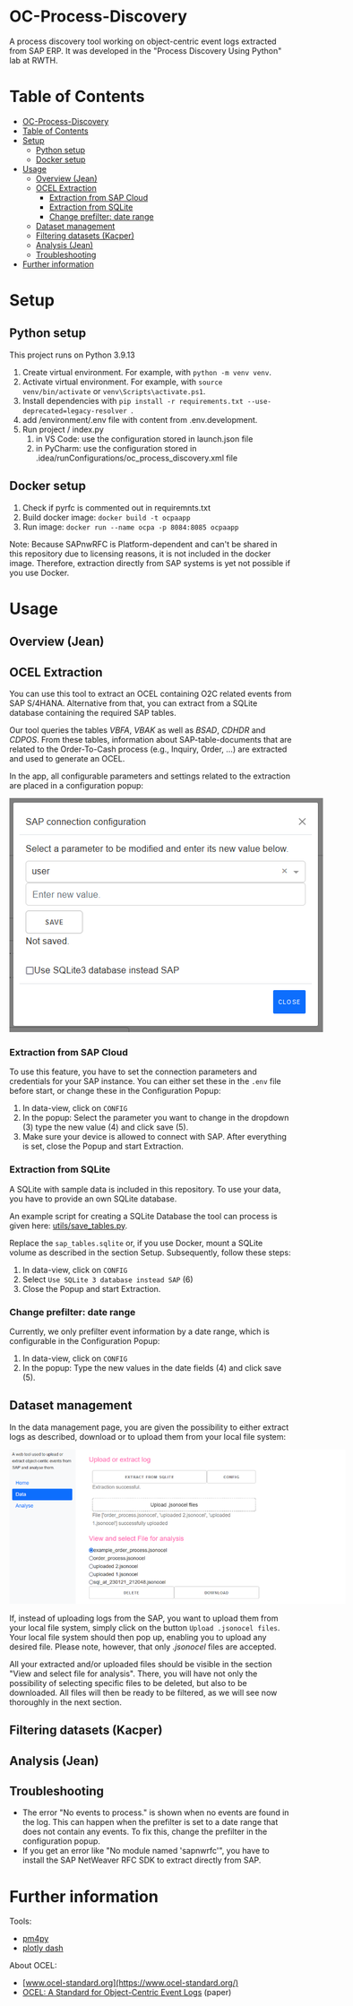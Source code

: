 # OC-Process-Discovery
A process discovery tool working on object-centric event logs extracted from SAP ERP. It was developed in the "Process Discovery Using Python" lab at RWTH. 

# Table of Contents
- [OC-Process-Discovery](#oc-process-discovery)
- [Table of Contents](#table-of-contents)
- [Setup](#setup)
  - [Python setup](#python-setup)
  - [Docker setup](#docker-setup)
- [Usage](#usage)
  - [Overview (Jean)](#overview-jean)
  - [OCEL Extraction](#ocel-extraction)
    - [Extraction from SAP Cloud](#extraction-from-sap-cloud)
    - [Extraction from SQLite](#extraction-from-sqlite)
    - [Change prefilter: date range](#change-prefilter-date-range)
  - [Dataset management](#dataset-management)
  - [Filtering datasets (Kacper)](#filtering-datasets-kacper)
  - [Analysis (Jean)](#analysis-jean)
  - [Troubleshooting](#troubleshooting)
- [Further information](#further-information)

# Setup
## Python setup
This project runs on Python 3.9.13

1. Create virtual environment. For example, with `python -m venv venv`.
2. Activate virtual environment. For example, with `source venv/bin/activate` or `venv\Scripts\activate.ps1`.
3. Install dependencies with `pip install -r requirements.txt --use-deprecated=legacy-resolver `.
4. add /environment/.env file with content from .env.development.
5. Run project / index.py
   1. in VS Code: use the configuration stored in launch.json file
   2. in PyCharm: use the configuration stored in .idea/runConfigurations/oc_process_discovery.xml file

## Docker setup

1. Check if pyrfc is commented out in requiremnts.txt
2. Build docker image: `docker build -t ocpaapp`
3. Run image: `docker run --name ocpa -p 8084:8085 ocpaapp`

Note: Because SAPnwRFC is Platform-dependent and can't be shared in this repository due to licensing reasons, it is not included in the docker image. Therefore, extraction directly from SAP systems is yet not possible if you use Docker.

# Usage
## Overview (Jean)

## OCEL Extraction
You can use this tool to extract an OCEL containing O2C related events from SAP S/4HANA. Alternative from that, you can extract from a SQLite database containing the required SAP tables.

Our tool queries the tables *VBFA*, *VBAK* as well as *BSAD*, *CDHDR* and *CDPOS*. From these tables, information about SAP-table-documents that are related to the Order-To-Cash process (e.g., Inquiry, Order, …) are extracted and used to generate an OCEL. 

In the app, all configurable parameters and settings related to the extraction are placed in a configuration popup:

<img src="assets/images/extraction_config.PNG" alt="Configuration Popup" style="max-width: 600px;"/>

### Extraction from SAP Cloud
To use this feature, you have to set the connection parameters and credentials for your SAP instance. You can either set these in the `.env` file before start, or change these in the Configuration Popup:

1. In data-view, click on `CONFIG`
2. In the popup: Select the parameter you want to change in the dropdown (3) type the new value (4) and click save (5).
3. Make sure your device is allowed to connect with SAP. After everything is set, close the Popup and start Extraction.

### Extraction from SQLite
A SQLite with sample data is included in this repository. To use your data, you have to provide an own SQLite database.

An example script for creating a SQLite Database the tool can process is given here: [utils/save_tables.py](https://github.com/marcoheinisch/oc-process-discovery/blob/feature/manual/utils/save_tables_sqlite.py). 

Replace the `sap_tables.sqlite` or, if you use Docker, mount a SQLite volume as described in the section Setup. Subsequently, follow these steps:

1. In data-view, click on `CONFIG`
2. Select `Use SQLite 3 database instead SAP` (6)
3. Close the Popup and start Extraction.

### Change prefilter: date range
Currently, we only prefilter event information by a date range, which is configurable in the Configuration Popup:

1. In data-view, click on `CONFIG`
2. In the popup: Type the new values in the date fields (4) and click save (5).

## Dataset management
In the data management page, you are given the possibility to either extract logs as described, download or to upload them from your local file system:

<img src="assets/images/dms_all.PNG" alt="Configuration Popup" style="max-width: 600px;"/>

If, instead of uploading logs from the SAP, you want to upload them from your local file system, simply click on the button `Upload .jsonocel files`. Your local file system should then pop up, enabling you to upload any desired file. Please note, however, that only *.jsonocel* files are accepted.

All your extracted and/or uploaded files should be visible in the section "View and select file for analysis". There, you will have not only the possibility of selecting specific files to be deleted, but also to be downloaded. All files will then be ready to be filtered, as we will see now thoroughly in the next section.

## Filtering datasets (Kacper)

## Analysis (Jean)

## Troubleshooting
- The error "No events to process." is shown when no events are found in the log. This can happen when the prefilter is set to a date range that does not contain any events. To fix this, change the prefilter in the configuration popup.
- If you get an error like "No module named 'sapnwrfc'", you have to install the SAP NetWeaver RFC SDK to extract directly from SAP. 

# Further information
Tools:
- [pm4py](https://pm4py.fit.fraunhofer.de/)
- [plotly dash](https://dash.plotly.com/devtools)

About OCEL:
- [www.ocel-standard.org](https://www.ocel-standard.org/)
- [OCEL: A Standard for Object-Centric Event Logs](https://www.researchgate.net/publication/353809980_OCEL_A_Standard_for_Object-Centric_Event_Logs) (paper)